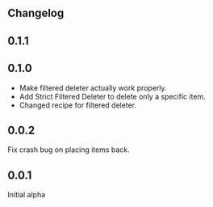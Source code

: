 Changelog
---------

0.1.1
------

0.1.0
------
* Make filtered deleter actually work properly.
* Add Strict Filtered Deleter to delete only a specific item.
* Changed recipe for filtered deleter.

0.0.2
------
Fix crash bug on placing items back.

0.0.1
------
Initial alpha

